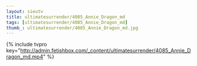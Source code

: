 ```yaml
--- 
layout: sieutv
title: ultimatesurrender/4085_Annie_Dragon_md
tags: [ultimatesurrender/4085_Annie_Dragon_md]
thumb_: ultimatesurrender/4085_Annie_Dragon_md.jpg
---
```

{% include tvpro key="http://admin.fetishbox.com/_content/ultimatesurrender/4085_Annie_Dragon_md.mp4" %} 
